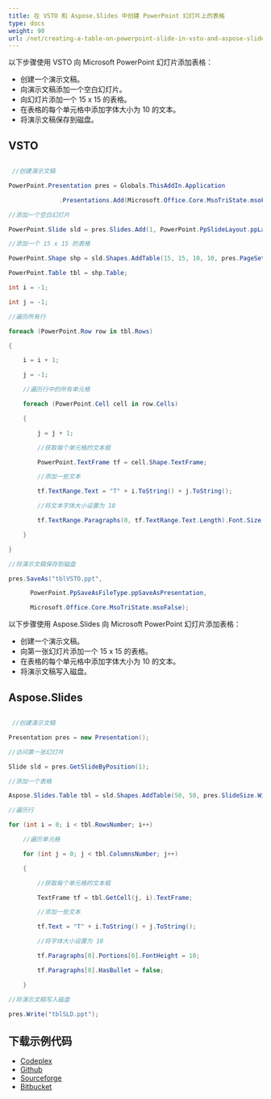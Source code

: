 ```yaml
---
title: 在 VSTO 和 Aspose.Slides 中创建 PowerPoint 幻灯片上的表格
type: docs
weight: 90
url: /net/creating-a-table-on-powerpoint-slide-in-vsto-and-aspose-slides/
---
```


以下步骤使用 VSTO 向 Microsoft PowerPoint 幻灯片添加表格：

- 创建一个演示文稿。
- 向演示文稿添加一个空白幻灯片。
- 向幻灯片添加一个 15 x 15 的表格。
- 在表格的每个单元格中添加字体大小为 10 的文本。
- 将演示文稿保存到磁盘。
## **VSTO**
``` csharp

 //创建演示文稿

PowerPoint.Presentation pres = Globals.ThisAddIn.Application

			  .Presentations.Add(Microsoft.Office.Core.MsoTriState.msoFalse);

//添加一个空白幻灯片

PowerPoint.Slide sld = pres.Slides.Add(1, PowerPoint.PpSlideLayout.ppLayoutBlank);

//添加一个 15 x 15 的表格

PowerPoint.Shape shp = sld.Shapes.AddTable(15, 15, 10, 10, pres.PageSetup.SlideWidth - 20, 300);

PowerPoint.Table tbl = shp.Table;

int i = -1;

int j = -1;

//遍历所有行

foreach (PowerPoint.Row row in tbl.Rows)

{

	i = i + 1;

	j = -1;

	//遍历行中的所有单元格

	foreach (PowerPoint.Cell cell in row.Cells)

	{

		j = j + 1;

		//获取每个单元格的文本框

		PowerPoint.TextFrame tf = cell.Shape.TextFrame;

		//添加一些文本

		tf.TextRange.Text = "T" + i.ToString() + j.ToString();

		//将文本字体大小设置为 10

		tf.TextRange.Paragraphs(0, tf.TextRange.Text.Length).Font.Size = 10;

	}

}

//将演示文稿保存到磁盘

pres.SaveAs("tblVSTO.ppt",

	  PowerPoint.PpSaveAsFileType.ppSaveAsPresentation,

	  Microsoft.Office.Core.MsoTriState.msoFalse);

``` 

以下步骤使用 Aspose.Slides 向 Microsoft PowerPoint 幻灯片添加表格：

- 创建一个演示文稿。
- 向第一张幻灯片添加一个 15 x 15 的表格。
- 在表格的每个单元格中添加字体大小为 10 的文本。
- 将演示文稿写入磁盘。
## **Aspose.Slides**
``` csharp

 //创建演示文稿

Presentation pres = new Presentation();

//访问第一张幻灯片

Slide sld = pres.GetSlideByPosition(1);

//添加一个表格

Aspose.Slides.Table tbl = sld.Shapes.AddTable(50, 50, pres.SlideSize.Width - 100, pres.SlideSize.Height - 100, 15, 15);

//遍历行

for (int i = 0; i < tbl.RowsNumber; i++)

	//遍历单元格

	for (int j = 0; j < tbl.ColumnsNumber; j++)

	{

		//获取每个单元格的文本框

		TextFrame tf = tbl.GetCell(j, i).TextFrame;

		//添加一些文本

		tf.Text = "T" + i.ToString() + j.ToString();

		//将字体大小设置为 10

		tf.Paragraphs[0].Portions[0].FontHeight = 10;

		tf.Paragraphs[0].HasBullet = false;

	}

//将演示文稿写入磁盘

pres.Write("tblSLD.ppt");

``` 
## **下载示例代码**
- [Codeplex](https://asposevsto.codeplex.com/downloads/get/772951)
- [Github](https://github.com/aspose-slides/Aspose.Slides-for-.NET/releases/download/AsposeSlidesVsVSTOv1.1/Creating.a.Table.on.PowerPoint.Slide.Aspose.Slides.zip)
- [Sourceforge](https://sourceforge.net/projects/asposevsto/files/Aspose.Slides%20Vs%20VSTO%20Slides/Creating%20a%20Table%20on%20PowerPoint%20Slide%20\(Aspose.Slides\).zip/download)
- [Bitbucket](https://bitbucket.org/asposemarketplace/aspose-for-vsto/downloads/Creating%20a%20Table%20on%20PowerPoint%20Slide%20\(Aspose.Slides\).zip)